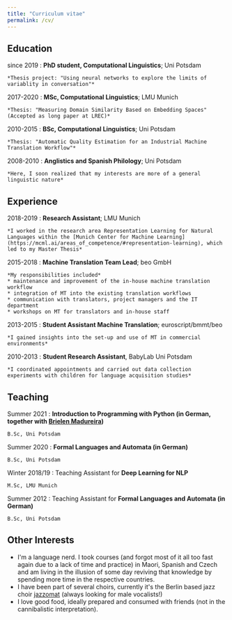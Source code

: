 ```yaml
---
title: "Curriculum vitae"
permalink: /cv/
---
```



Education
---------

since 2019
:   **PhD student, Computational Linguistics**; Uni Potsdam

    *Thesis project: "Using neural networks to explore the limits of variablity in conversation"*

2017-2020
:   **MSc, Computational Linguistics**; LMU Munich

    *Thesis: "Measuring Domain Similarity Based on Embedding Spaces" (Accepted as long paper at LREC)*

2010-2015
:   **BSc, Computational Linguistics**; Uni Potsdam

    *Thesis: "Automatic Quality Estimation for an Industrial Machine Translation Workflow"*

2008-2010
:   **Anglistics and Spanish Philology**; Uni Potsdam

    *Here, I soon realized that my interests are more of a general linguistic nature*

Experience
----------

2018-2019
:   **Research Assistant**; LMU Munich

    *I worked in the research area Representation Learning for Natural Languages within the [Munich Center for Machine Learning](https://mcml.ai/areas_of_competence/#representation-learning), which led to my Master Thesis*

2015-2018
:   **Machine Translation Team Lead**; beo GmbH

    *My responsibilities included* 
    * maintenance and improvement of the in-house machine translation workflow
    * integration of MT into the existing translation workflows
    * communication with translators, project managers and the IT department
    * workshops on MT for translators and in-house staff
 
2013-2015 
:   **Student Assistant Machine Translation**; euroscript/bmmt/beo

    *I gained insights into the set-up and use of MT in commercial environments*

2010-2013
:   **Student Research Assistant**, BabyLab Uni Potsdam

    *I coordinated appointments and carried out data collection experiments with children for language acquisition studies*

Teaching
--------------------
Summer 2021
:   **Introduction to Programming with Python (in German, together with [Brielen Madureira](https://www.ling.uni-potsdam.de/~madureiralasota/))**

    B.Sc, Uni Potsdam
    
Summer 2020
:   **Formal Languages and Automata (in German)**

    B.Sc, Uni Potsdam

Winter 2018/19
:   Teaching Assistant for **Deep Learning for NLP**

    M.Sc, LMU Munich

Summer 2012
:   Teaching Assistant for **Formal Languages and Automata (in German)** 

    B.Sc, Uni Potsdam


Other Interests
--------------------

 * I'm a language nerd. I took courses (and forgot most of it all too fast again due to a lack of time and practice) in Maori, Spanish and Czech and am living in the illusion of some day reviving that knowledge by spending more time in the respective countries. 
 * I have been part of several choirs, currently it's the Berlin based jazz choir [jazzomat](https://www.jazzomat-berlin.de/) (always looking for male vocalists!)
 * I love good food, ideally prepared and consumed with friends (not in the cannibalistic interpretation).
